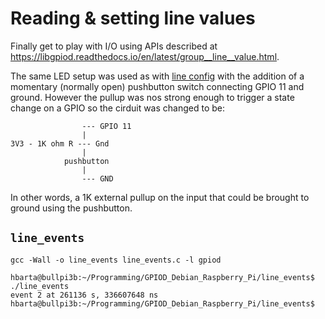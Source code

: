 # Reading & setting line values

Finally get to play with I/O using APIs described at <https://libgpiod.readthedocs.io/en/latest/group__line__value.html>.

The same LED setup was used as with [line config](../line_config/README.md) with the addition of a momentary (normally open) pushbutton switch connecting GPIO 11 and ground. However the pullup was nos strong enough to trigger a state change on a GPIO so the cirduit was changed to be:

```text
                --- GPIO 11
                |
3V3 - 1K ohm R --- Gnd
                |
            pushbutton
                |
                --- GND
```

In other words, a 1K external pullup on the input that could be brought to ground using the pushbutton.

## `line_events`

```text
gcc -Wall -o line_events line_events.c -l gpiod
```

```text
hbarta@bullpi3b:~/Programming/GPIOD_Debian_Raspberry_Pi/line_events$ ./line_events 
event 2 at 261136 s, 336607648 ns
hbarta@bullpi3b:~/Programming/GPIOD_Debian_Raspberry_Pi/line_events$ 
```
